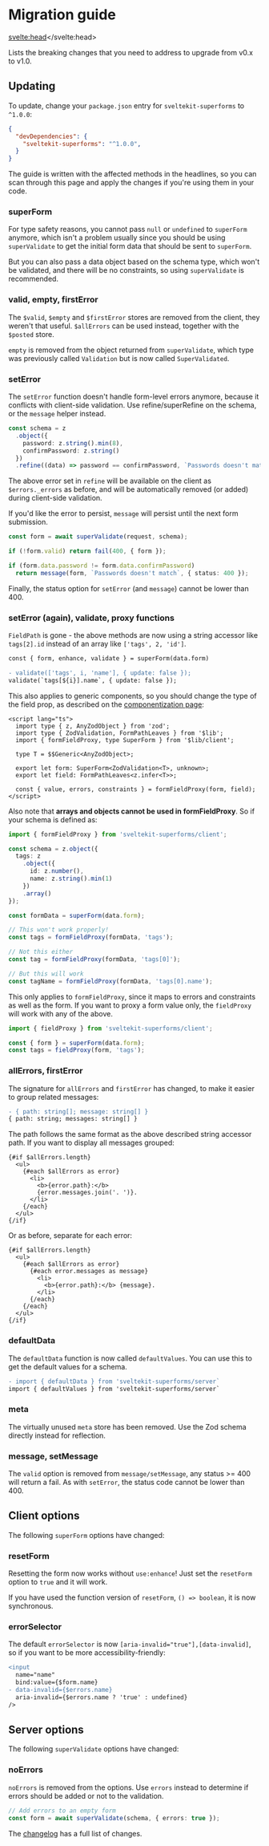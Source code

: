 # Migration guide

<svelte:head><title>Migration guide from 0.x to 1.0</title></svelte:head>

Lists the breaking changes that you need to address to upgrade from v0.x to v1.0.

## Updating

To update, change your `package.json` entry for `sveltekit-superforms` to `^1.0.0`:

```json
{
  "devDependencies": {
    "sveltekit-superforms": "^1.0.0",
  }
}
```

The guide is written with the affected methods in the headlines, so you can scan through this page and apply the changes if you're using them in your code.

### superForm

For type safety reasons, you cannot pass `null` or `undefined` to `superForm` anymore, which isn't a problem usually since you should be using `superValidate` to get the initial form data that should be sent to `superForm`. 

But you can also pass a data object based on the schema type, which won't be validated, and there will be no constraints, so using `superValidate` is recommended.

### valid, empty, firstError

The `$valid`, `$empty` and `$firstError` stores are removed from the client, they weren't that useful. `$allErrors` can be used instead, together with the `$posted` store.

`empty` is removed from the object returned from `superValidate`, which type was previously called `Validation` but is now called `SuperValidated`.

### setError

The `setError` function doesn't handle form-level errors anymore, because it conflicts with client-side validation. Use refine/superRefine on the schema, or the `message` helper instead.

```ts
const schema = z
  .object({
    password: z.string().min(8),
    confirmPassword: z.string()
  })
  .refine((data) => password == confirmPassword, `Passwords doesn't match.`);
```

The above error set in `refine` will be available on the client as `$errors._errors` as before, and will be automatically removed (or added) during client-side validation.

If you'd like the error to persist, `message` will persist until the next form submission.

```ts
const form = await superValidate(request, schema);

if (!form.valid) return fail(400, { form });

if (form.data.password != form.data.confirmPassword)
  return message(form, `Passwords doesn't match`, { status: 400 });
```

Finally, the status option for `setError` (and `message`) cannot be lower than 400.

### setError (again), validate, proxy functions

`FieldPath` is gone - the above methods are now using a string accessor like `tags[2].id` instead of an array like `['tags', 2, 'id']`.

```diff
const { form, enhance, validate } = superForm(data.form)

- validate(['tags', i, 'name'], { update: false });
validate(`tags[${i}].name`, { update: false });
```

This also applies to generic components, so you should change the type of the field prop, as described on the [componentization page](https://superforms.vercel.app/components):

```svelte
<script lang="ts">
  import type { z, AnyZodObject } from 'zod';
  import type { ZodValidation, FormPathLeaves } from '$lib';
  import { formFieldProxy, type SuperForm } from '$lib/client';

  type T = $$Generic<AnyZodObject>;

  export let form: SuperForm<ZodValidation<T>, unknown>;
  export let field: FormPathLeaves<z.infer<T>>;

  const { value, errors, constraints } = formFieldProxy(form, field);
</script>
```

Also note that **arrays and objects cannot be used in formFieldProxy**. So if your schema is defined as:

```ts
import { formFieldProxy } from 'sveltekit-superforms/client';

const schema = z.object({
  tags: z
    .object({
      id: z.number(),
      name: z.string().min(1)
    })
    .array()
});

const formData = superForm(data.form);

// This won't work properly!
const tags = formFieldProxy(formData, 'tags');

// Not this either
const tag = formFieldProxy(formData, 'tags[0]');

// But this will work
const tagName = formFieldProxy(formData, 'tags[0].name');
```

This only applies to `formFieldProxy`, since it maps to errors and constraints as well as the form. If you want to proxy a form value only, the `fieldProxy` will work with any of the above.

```ts
import { fieldProxy } from 'sveltekit-superforms/client';

const { form } = superForm(data.form);
const tags = fieldProxy(form, 'tags');
```

### allErrors, firstError

The signature for `allErrors` and `firstError` has changed, to make it easier to group related messages:

```diff
- { path: string[]; message: string[] }
{ path: string; messages: string[] }
```

The path follows the same format as the above described string accessor path. If you want to display all messages grouped:

```svelte
{#if $allErrors.length}
  <ul>
    {#each $allErrors as error}
      <li>
        <b>{error.path}:</b>
        {error.messages.join('. ')}.
      </li>
    {/each}
  </ul>
{/if}
```

Or as before, separate for each error:

```svelte
{#if $allErrors.length}
  <ul>
    {#each $allErrors as error}
      {#each error.messages as message}
        <li>
          <b>{error.path}:</b> {message}.
        </li>
      {/each}
    {/each}
  </ul>
{/if}
```

### defaultData

The `defaultData` function is now called `defaultValues`. You can use this to get the default values for a schema.

```diff
- import { defaultData } from 'sveltekit-superforms/server`
import { defaultValues } from 'sveltekit-superforms/server`
```

### meta

The virtually unused `meta` store has been removed. Use the Zod schema directly instead for reflection.

### message, setMessage

The `valid` option is removed from `message/setMessage`, any status >= 400 will return a fail. As with `setError`, the status code cannot be lower than 400.

## Client options

The following `superForm` options have changed:

### resetForm

Resetting the form now works without `use:enhance`! Just set the `resetForm` option to `true` and it will work.

If you have used the function version of `resetForm`, `() => boolean`, it is now synchronous.

### errorSelector

The default `errorSelector` is now `[aria-invalid="true"],[data-invalid]`, so if you want to be more accessibility-friendly:

```diff
<input
  name="name"
  bind:value={$form.name}
- data-invalid={$errors.name}
  aria-invalid={$errors.name ? 'true' : undefined}
/>
```

## Server options

The following `superValidate` options have changed:

### noErrors

`noErrors` is removed from the options. Use `errors` instead to determine if errors should be added or not to the validation.

```ts
// Add errors to an empty form
const form = await superValidate(schema, { errors: true });
```

The [changelog](https://github.com/ciscoheat/sveltekit-superforms/blob/main/CHANGELOG.md) has a full list of changes.